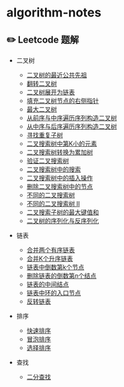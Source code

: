 # algorithm-notes

## :pencil2: Leetcode 题解

- 二叉树
  - [二叉树的最近公共先祖](https://github.com/CheneyKwok/algorithm-notes/blob/main/notes/二叉树/二叉树的最近公共先祖.md)
  - [翻转二叉树](https://github.com/CheneyKwok/algorithm-notes/blob/main/notes/二叉树/翻转二叉树.md)
  - [二叉树展开为链表](https://github.com/CheneyKwok/algorithm-notes/blob/main/notes/二叉树/二叉树展开为链表.md)
  - [填充二叉树节点的右侧指针](https://github.com/CheneyKwok/algorithm-notes/blob/main/notes/二叉树/填充二叉树节点的右侧指针.md)
  - [最大二叉树](https://github.com/CheneyKwok/algorithm-notes/blob/main/notes/二叉树/最大二叉树.md)
  - [从前序与中序遍历序列构造二叉树](https://github.com/CheneyKwok/algorithm-notes/blob/main/notes/二叉树/从前序与中序遍历序列构造二叉树.md)
  - [从中序与后序遍历序列构造二叉树](https://github.com/CheneyKwok/algorithm-notes/blob/main/notes/二叉树/从中序与后序遍历序列构造二叉树.md)
  - [寻找重复子树](https://github.com/CheneyKwok/algorithm-notes/blob/main/notes/二叉树/寻找重复子树.md)
  - [二叉搜索树中第K小的元素](https://github.com/CheneyKwok/algorithm-notes/blob/main/notes/二叉树/二叉搜索树中第k小的元素.md)
  - [二叉搜索树转换为累加树](https://github.com/CheneyKwok/algorithm-notes/blob/main/notes/二叉树/二叉搜索树转换为累加树.md)
  - [验证二叉搜索树](https://github.com/CheneyKwok/algorithm-notes/blob/main/notes/二叉树/验证二叉搜索树.md)
  - [二叉搜索树中的搜索](https://github.com/CheneyKwok/algorithm-notes/blob/main/notes/二叉树/二叉搜索树中的搜索.md)
  - [二叉搜索树中的插入操作](https://github.com/CheneyKwok/algorithm-notes/blob/main/notes/二叉树/二叉搜索树中的插入操作.md)
  - [删除二叉搜索树中的节点](https://github.com/CheneyKwok/algorithm-notes/blob/main/notes/二叉树/删除二叉搜索树中的节点.md)
  - [不同的二叉搜索树](https://github.com/CheneyKwok/algorithm-notes/blob/main/notes/二叉树/不同的二叉搜索树.md)
  - [不同的二叉搜索树 II](https://github.com/CheneyKwok/algorithm-notes/blob/main/notes/二叉树/不同的二叉搜索树%20II.md)
  - [二叉搜索子树的最大键值和](https://github.com/CheneyKwok/algorithm-notes/blob/main/notes/二叉树/二叉搜索子树的最大键值和.md)
  - [二叉树的序列化与反序列化](https://github.com/CheneyKwok/algorithm-notes/blob/main/notes/二叉树/二叉树的序列化与反序列化.md)
- 链表
  - [合并两个有序链表](https://github.com/CheneyKwok/algorithm-notes/blob/main/notes/链表/合并两个有序链表.md)
  - [合并K个升序链表](https://github.com/CheneyKwok/algorithm-notes/blob/main/notes/链表/合并K个升序链表.md)
  - [链表中倒数第k个节点](https://github.com/CheneyKwok/algorithm-notes/blob/main/notes/链表/链表中倒数第k个节点.md)
  - [删除链表的倒数第n个结点](https://github.com/CheneyKwok/algorithm-notes/blob/main/notes/链表/删除链表的倒数第n个结点.md)
  - [链表的中间结点](https://github.com/CheneyKwok/algorithm-notes/blob/main/notes/链表/链表的中间结点.md)
  - [链表中环的入口节点](https://github.com/CheneyKwok/algorithm-notes/blob/main/notes/链表/链表中环的入口节点.md)
  - [反转链表](https://github.com/CheneyKwok/algorithm-notes/blob/main/notes/链表/反转链表.md)

- 排序
  - [快速排序](https://github.com/CheneyKwok/algorithm-notes/blob/main/notes/排序/快速排序.md)
  - [冒泡排序](https://github.com/CheneyKwok/algorithm-notes/blob/main/notes/排序/冒泡排序.md)
  - [选择排序](https://github.com/CheneyKwok/algorithm-notes/blob/main/notes/排序/选择排序.md)

- 查找
  - [二分查找](https://github.com/CheneyKwok/algorithm-notes/blob/main/notes/查找/二分查找.md)